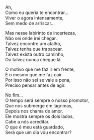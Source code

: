 Ah,  
Como eu queria te encontrar...  
Viver o agora intensamente,  
Sem medo de arriscar...  

Mas nesse labirinto de incertezas,  
Não sei onde irei chegar.  
Talvez encontre um atalho,  
Talvez tenha que trapacear.  
Talvez exista outro caminho,  
Ou talvez nunca chegue lá.  

O motivo que me faz ir em frente,  
É o mesmo que me faz cair.  
Por isso não sei se vale a pena,  
Preciso pensar antes de agir.  

No fim...  
O tempo será sempre o nosso promotor,  
Que nos submerge em lágrimas,  
Depois nos chama de amor.  
Ele mostra sempre os dois lados,  
Cabe a nós acreditar.  
O que é meu está guardado,  
Será que um dia vou encontrar?  
